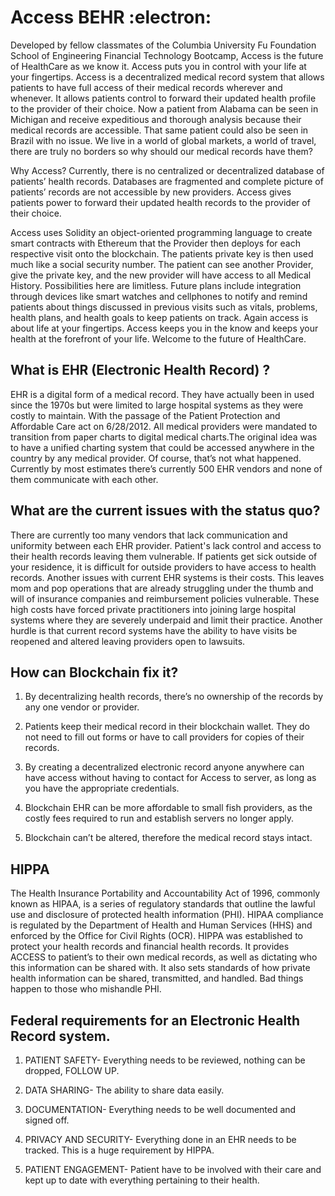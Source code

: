 <p align="center">

# Access BEHR :electron:

</p>

Developed by fellow classmates of the Columbia University Fu Foundation School of Engineering Financial Technology Bootcamp, Access is the future of HealthCare as we know it. Access puts you in control with your life at your fingertips. Access is a decentralized medical record system that allows patients to have full access of their medical records wherever and whenever. It allows patients control to forward their updated health profile to the provider of their choice. Now a patient from Alabama can be seen in Michigan and receive expeditious and thorough analysis because their medical records are accessible. That same patient could also be seen in Brazil with no issue. We live in a world of global markets, a world of travel, there are truly no borders so why should our medical records have them?

Why Access? Currently, there is no centralized or decentralized database of patients’ health records. Databases are fragmented and complete picture of patients’ records are not accessible by new providers. Access gives patients power to forward their updated health records to the provider of their choice.

Access uses Solidity an object-oriented programming language to create smart contracts with Ethereum that the Provider then deploys for each respective visit onto the blockchain. The patients private key is then used much like a social security number. The patient can see another Provider, give the private key, and the new provider will have access to all Medical History. Possibilities here are limitless. Future plans include integration through devices like smart watches and cellphones to notify and remind patients about things discussed in previous visits such as vitals, problems, health plans, and health goals to keep patients on track. Again access is about life at your fingertips. Access keeps you in the know and keeps your health at the forefront of your life. Welcome to the future of HealthCare.

## What is EHR (Electronic Health Record) ?

EHR is a digital form of a medical record. They have actually been in used since the 1970s but were limited to large hospital systems as they were costly to maintain. With the passage of the Patient Protection and Affordable Care act on 6/28/2012. All medical providers were mandated to transition from paper charts to digital medical charts.The original idea was to have a unified charting system that could be accessed anywhere in the country by any medical provider. Of course, that’s not what happened. Currently by most estimates there’s currently 500 EHR vendors and none of them communicate with each other.

<p align="center">
  
## What are the current issues with the status quo?

</p>

There are currently too many vendors that lack communication and uniformity between each EHR provider. Patient's lack control and access to their health records leaving them vulnerable. If patients get sick outside of your residence, it is difficult for outside providers to have access to health records. Another issues with current EHR systems is their costs. This leaves mom and pop operations that are already struggling under the thumb and will of insurance companies and reimbursement policies vulnerable. These high costs have forced private practitioners into joining large hospital systems where they are severely underpaid and limit their practice. 
Another hurdle is that current record systems have the ability to have visits be reopened and altered leaving providers open to lawsuits.


<p align="center">
  
## How can **Blockchain** fix it?

</p>


1. By decentralizing health records, there’s no ownership of the records by any one vendor or provider.

2. Patients keep their medical record in their blockchain wallet. They do not need to fill out forms or have to call providers for copies of their records.

3. By creating a decentralized electronic record anyone anywhere can have access without having to contact for Access to server, as long as you have the appropriate credentials.

4. Blockchain EHR can be more affordable to small fish providers, as the costly fees required to run and establish servers no longer apply.

5. Blockchain can’t be altered, therefore the medical record stays intact.


## HIPPA

The Health Insurance Portability and Accountability Act of 1996, commonly known as HIPAA, is a series of regulatory standards that outline the lawful use and disclosure of protected health information (PHI). HIPAA compliance is regulated by the Department of Health and Human Services (HHS) and enforced by the Office for Civil Rights (OCR). 
HIPPA was established to protect your  health records and financial health records. It provides ACCESS to patient’s to their own medical records, as well as dictating who this information can be shared with. 
It also sets standards of how private health information can be shared, transmitted, and handled.
Bad things happen to those who mishandle PHI.

## Federal requirements for an Electronic Health Record system.

1. PATIENT SAFETY- Everything needs to be reviewed, nothing can be dropped, FOLLOW UP.

2. DATA SHARING- The ability to share data easily.

3. DOCUMENTATION- Everything needs to be well documented and signed off.

4. PRIVACY AND SECURITY- Everything done in an EHR needs to be tracked. This is a huge requirement by HIPPA.

5. PATIENT ENGAGEMENT- Patient have to be involved with their care and kept up to date with everything pertaining to their health.




